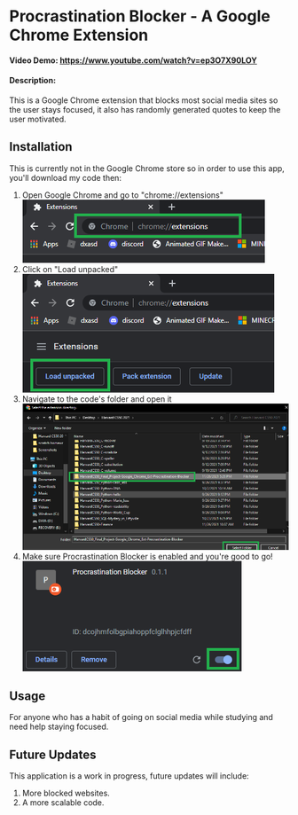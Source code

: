 # Procrastination Blocker - A Google Chrome Extension

#### Video Demo:  <https://www.youtube.com/watch?v=ep3O7X90LOY>
#### Description:
This is a Google Chrome extension that blocks most social media sites so the user stays focused, it also has randomly generated quotes to keep the user motivated.

## Installation
This is currently not in the Google Chrome store so in order to use this app, you'll download my code then:
1. Open Google Chrome and go to "chrome://extensions"
![chrome extension](https://github.com/johnnylieu/HarvardCS50_Final_Project-Google_Chrome_Ext-Procrastination-Blocker/blob/master/Screenshots/1.png "chrome extension")
2. Click on "Load unpacked"
![load unpacked](https://github.com/johnnylieu/HarvardCS50_Final_Project-Google_Chrome_Ext-Procrastination-Blocker/blob/master/Screenshots/2.png "load unpacked")
3. Navigate to the code's folder and open it
![open folder](https://github.com/johnnylieu/HarvardCS50_Final_Project-Google_Chrome_Ext-Procrastination-Blocker/blob/master/Screenshots/3.png "open folder")
4. Make sure Procrastination Blocker is enabled and you're good to go!
![enable plugin](https://github.com/johnnylieu/HarvardCS50_Final_Project-Google_Chrome_Ext-Procrastination-Blocker/blob/master/Screenshots/4.png "enable plugin")

## Usage 
For anyone who has a habit of going on social media while studying and need help staying focused.

## Future Updates

This application is a work in progress, future updates will include: 

1. More blocked websites.
2. A more scalable code.